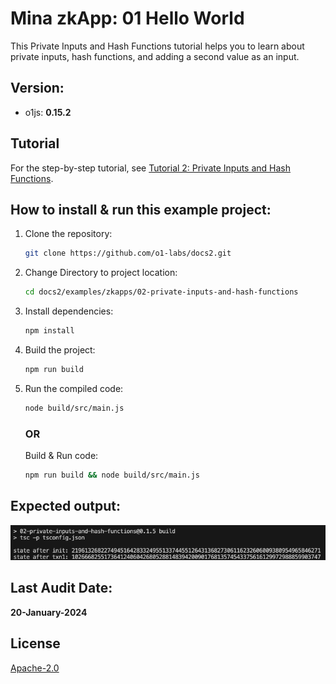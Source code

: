# Mina zkApp: 01 Hello World

This Private Inputs and Hash Functions tutorial helps you to learn about private inputs, hash functions, and adding a second value as an input.

## Version:
- o1js: **0.15.2**

## Tutorial

For the step-by-step tutorial, see [Tutorial 2: Private Inputs and Hash Functions](https://docs.minaprotocol.com/zkapps/tutorials/private-inputs-hash-functions).

## How to install & run this example project:

1. Clone the repository:
    ```sh
    git clone https://github.com/o1-labs/docs2.git
    ```
2. Change Directory to project location:
    ```sh
    cd docs2/examples/zkapps/02-private-inputs-and-hash-functions
    ```
3. Install dependencies:
    ```sh
    npm install
    ```

4. Build the project:
    ```sh
    npm run build
    ```

5. Run the compiled code:
    ```sh
    node build/src/main.js
    ```

    ### OR
   
    Build & Run code:

    ```sh
    npm run build && node build/src/main.js
    ```

## Expected output:
![02output](02output.png)

## Last Audit Date:
 
**20-January-2024**

## License

[Apache-2.0](LICENSE)
